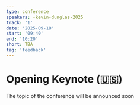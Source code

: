 ```yaml
---
type: conference
speakers: -kevin-dunglas-2025
track: '1'
date: '2025-09-18'
start: '09:40'
end: '10:20'
short: TBA 
tag: 'feedback'
---
```


# Opening Keynote (🇺🇸)

The topic of the conference will be announced soon
